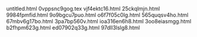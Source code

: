 untitled.html
0vppsnc9gog.tex
vjf4ektc16.html
25ckqlmjn.html
9984fpmfid.html
9o9bgcu7puo.html
o6f7f05c0lg.html
565quqsv4ho.html
67mbv6g17bo.html
3pa7bp560v.html
ioa316en6h8.html
3oo8eiasmgg.html
b2fhpm623g.html
ed07902q33g.html
97dll3lslg8.html